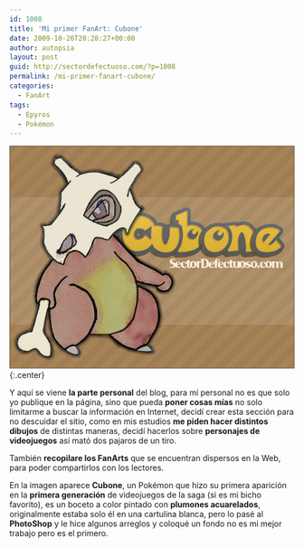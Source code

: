 ```yaml
---
id: 1008
title: 'Mi primer FanArt: Cubone'
date: 2009-10-26T20:28:27+00:00
author: autopsia
layout: post
guid: http://sectordefectuoso.com/?p=1008
permalink: /mi-primer-fanart-cubone/
categories:
  - FanArt
tags:
  - Epyros
  - Pokémon
---
```

![Cubone FanArt](/images/2009/10/cubone.jpg){:.center}

Y aquí se viene **la parte personal** del blog, para mí personal no es que solo yo publique en la página, sino que pueda **poner cosas mías** no solo limitarme a buscar la información en Internet, decidí crear esta sección para no descuidar el sitio, como en mis estudios **me piden hacer distintos dibujos** de distintas maneras, decidí hacerlos sobre **personajes de videojuegos** así mató dos pajaros de un tiro.

También **recopilare los FanArts** que se encuentran dispersos en la Web, para poder compartirlos con los lectores.

En la imagen aparece **Cubone**, un Pokémon que hizo su primera aparición en la **primera generación** de videojuegos de la saga (si es mi bicho favorito), es un boceto a color pintado con **plumones acuarelados**, originalmente estaba solo él en una cartulina blanca, pero lo pasé al **PhotoShop** y le hice algunos arreglos y coloqué un fondo no es mi mejor trabajo pero es el primero.
